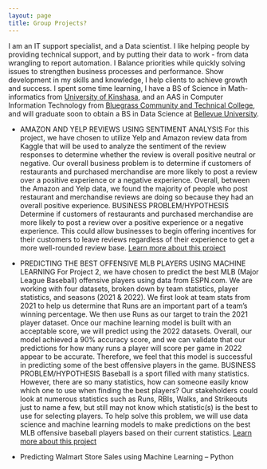 ```yaml
---
layout: page
title: Group Projects?
---
```


I am an IT support specialist, and a Data scientist. I like helping people by providing technical support, and by putting their data to work - from data wrangling to report automation. I Balance priorities while quickly solving issues to strengthen business processes and
performance. Show development in my
skills and knowledge, I help clients to achieve growth and success. I spent some time learning, I have a BS of Science in Math-informatics from [University of Kinshasa](https://www.unikin.ac.cd/), and an AAS in Computer Information Technology from [Bluegrass Community and Technical College](https://bluegrass.kctcs.edu/), and will graduate soon to obtain a BS in Data Science at [Bellevue University](https://www.bellevue.edu/).

- AMAZON AND YELP REVIEWS USING SENTIMENT ANALYSIS
For this project, we have chosen to utilize Yelp and Amazon review data from Kaggle that will be used to analyze the sentiment of the review responses to determine whether the review is overall positive neutral or negative. Our overall business problem is to determine if customers of restaurants and purchased merchandise are more likely to post a review over a positive experience or a negative experience. Overall, between the Amazon and Yelp data, we found the majority of people who post restaurant and merchandise reviews are doing so because they had an overall positive experience. 
BUSINESS PROBLEM/HYPOTHESIS
Determine if customers of restaurants and purchased merchandise are more likely to post a review over a positive experience or a negative experience. This could allow businesses to begin offering incentives for their customers to leave reviews regardless of their experience to get a more well-rounded review base. 
[Learn more about  this project](https://www.youtube.com/watch?reload=9&v=K7zAx8Q-d3Q)
- PREDICTING THE BEST OFFENSIVE MLB PLAYERS USING MACHINE LEARNING
For Project 2, we have chosen to predict the best MLB (Major League Baseball) offensive players using data from ESPN.com.  We are working with four datasets, broken down by team statistics, player statistics, and seasons (2021 & 2022).  We first look at team stats from 2021 to help us determine that Runs are an important part of a team’s winning percentage.  We then use Runs as our target to train the 2021 player dataset.  Once our machine learning model is built with an acceptable score, we will predict using the 2022 datasets.  Overall, our model achieved a 90% accuracy score, and we can validate that our predictions for how many runs a player will score per game in 2022 appear to be accurate.  Therefore, we feel that this model is successful in predicting some of the best offensive players in the game.
BUSINESS PROBLEM/HYPOTHESIS
Baseball is a sport filled with many statistics.  However, there are so many statistics, how can someone easily know which one to use when finding the best players?  Our stakeholders could look at numerous statistics such as Runs, RBIs, Walks, and Strikeouts just to name a few, but still may not know which statistic(s) is the best to use for selecting players.   To help solve this problem, we will use data science and machine learning models to make predictions on the best MLB offensive baseball players based on their current statistics. [Learn more about  this project](https://www.youtube.com/watch?v=oG7GaFo-j4U)

- Predicting Walmart Store Sales using Machine Learning – Python

